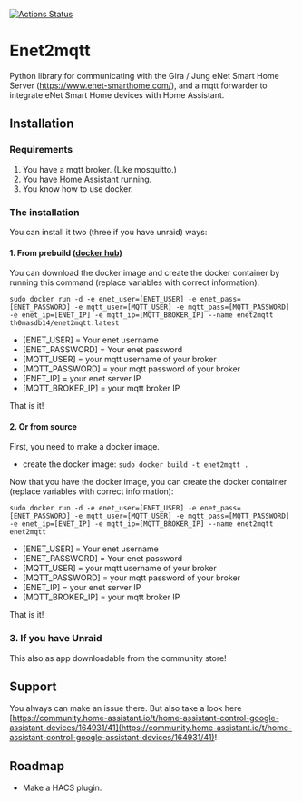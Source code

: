 [![Actions Status](https://github.com/Th0masDB/enet2mqtt/workflows/Docker%20Image%20CI/badge.svg)](https://github.com/Th0masDB/enet2mqtt/actions)
# Enet2mqtt
Python library for communicating with the Gira / Jung eNet Smart Home Server (https://www.enet-smarthome.com/), and a mqtt forwarder to integrate eNet Smart Home devices with Home Assistant.


## Installation
### Requirements

 1. You have a mqtt broker. (Like mosquitto.)
 2. You have Home Assistant running.
 3. You know how to use docker.
 
### The installation 
You can install it two (three if you have unraid) ways:
#### 1. From prebuild ([docker hub](https://hub.docker.com/repository/docker/th0masdb14/enet2mqtt))
You can download the docker image and create the docker container by running this command (replace variables with correct information):

    sudo docker run -d -e enet_user=[ENET_USER] -e enet_pass=[ENET_PASSWORD] -e mqtt_user=[MQTT_USER] -e mqtt_pass=[MQTT_PASSWORD] -e enet_ip=[ENET_IP] -e mqtt_ip=[MQTT_BROKER_IP] --name enet2mqtt th0masdb14/enet2mqtt:latest
 - [ENET_USER] = Your enet username
 - [ENET_PASSWORD] = Your enet password
 - [MQTT_USER] = your mqtt username of your broker
 - [MQTT_PASSWORD] = your mqtt password of your broker
 - [ENET_IP] = your enet server IP
 - [MQTT_BROKER_IP] = your mqtt broker IP
 
That is it!
 
#### 2. Or from source
First, you need to make a docker image. 

 - create the docker image: `sudo docker build -t enet2mqtt .`

Now that you have the docker image, you can create the docker container (replace variables with correct information):

    sudo docker run -d -e enet_user=[ENET_USER] -e enet_pass=[ENET_PASSWORD] -e mqtt_user=[MQTT_USER] -e mqtt_pass=[MQTT_PASSWORD] -e enet_ip=[ENET_IP] -e mqtt_ip=[MQTT_BROKER_IP] --name enet2mqtt enet2mqtt

 - [ENET_USER] = Your enet username
 - [ENET_PASSWORD] = Your enet password
 - [MQTT_USER] = your mqtt username of your broker
 - [MQTT_PASSWORD] = your mqtt password of your broker
 - [ENET_IP] = your enet server IP
 - [MQTT_BROKER_IP] = your mqtt broker IP
 
That is it!

### 3. If you have Unraid
This also as app downloadable from the community store! 


## Support
You always can make an issue there. But also take a look here [https://community.home-assistant.io/t/home-assistant-control-google-assistant-devices/164931/41](https://community.home-assistant.io/t/home-assistant-control-google-assistant-devices/164931/41)!

## Roadmap
- Make a HACS plugin.
